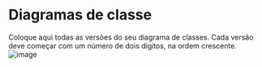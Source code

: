 # Diagramas de classe
Coloque aqui todas as versões do seu diagrama de classes. Cada versão deve começar com um número de dois dígitos, na ordem crescente.
![image](https://github.com/pucmg-aulas/projeto01-turmanoite-groupo_file/assets/151187922/268ee11c-ffb9-4402-bfc8-67c6f493ec21)
